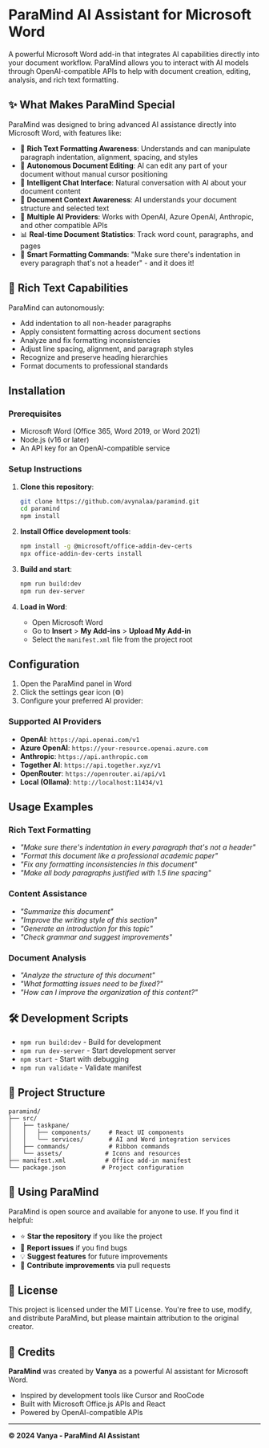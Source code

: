 # ParaMind AI Assistant for Microsoft Word


A powerful Microsoft Word add-in that integrates AI capabilities directly into your document workflow. ParaMind allows you to interact with AI models through OpenAI-compatible APIs to help with document creation, editing, analysis, and rich text formatting.

## ✨ **What Makes ParaMind Special**

ParaMind was designed to bring advanced AI assistance directly into Microsoft Word, with features like:

- 🎨 **Rich Text Formatting Awareness**: Understands and can manipulate paragraph indentation, alignment, spacing, and styles
- 🤖 **Autonomous Document Editing**: AI can edit any part of your document without manual cursor positioning
- 💬 **Intelligent Chat Interface**: Natural conversation with AI about your document content
- 📄 **Document Context Awareness**: AI understands your document structure and selected text
- 🔄 **Multiple AI Providers**: Works with OpenAI, Azure OpenAI, Anthropic, and other compatible APIs
- 📊 **Real-time Document Statistics**: Track word count, paragraphs, and pages
- 🎯 **Smart Formatting Commands**: "Make sure there's indentation in every paragraph that's not a header" - and it does it!

## 🚀 **Rich Text Capabilities**

ParaMind can autonomously:
- Add indentation to all non-header paragraphs
- Apply consistent formatting across document sections
- Analyze and fix formatting inconsistencies
- Adjust line spacing, alignment, and paragraph styles
- Recognize and preserve heading hierarchies
- Format documents to professional standards

## Installation

### Prerequisites
- Microsoft Word (Office 365, Word 2019, or Word 2021)
- Node.js (v16 or later)
- An API key for an OpenAI-compatible service

### Setup Instructions

1. **Clone this repository**:
   ```bash
   git clone https://github.com/avynalaa/paramind.git
   cd paramind
   npm install
   ```

2. **Install Office development tools**:
   ```bash
   npm install -g @microsoft/office-addin-dev-certs
   npx office-addin-dev-certs install
   ```

3. **Build and start**:
   ```bash
   npm run build:dev
   npm run dev-server
   ```

4. **Load in Word**:
   - Open Microsoft Word
   - Go to **Insert** > **My Add-ins** > **Upload My Add-in**
   - Select the `manifest.xml` file from the project root

## Configuration

1. Open the ParaMind panel in Word
2. Click the settings gear icon (⚙️)
3. Configure your preferred AI provider:

### Supported AI Providers
- **OpenAI**: `https://api.openai.com/v1`
- **Azure OpenAI**: `https://your-resource.openai.azure.com`
- **Anthropic**: `https://api.anthropic.com`
- **Together AI**: `https://api.together.xyz/v1`
- **OpenRouter**: `https://openrouter.ai/api/v1`
- **Local (Ollama)**: `http://localhost:11434/v1`

## Usage Examples

### Rich Text Formatting
- *"Make sure there's indentation in every paragraph that's not a header"*
- *"Format this document like a professional academic paper"*
- *"Fix any formatting inconsistencies in this document"*
- *"Make all body paragraphs justified with 1.5 line spacing"*

### Content Assistance
- *"Summarize this document"*
- *"Improve the writing style of this section"*
- *"Generate an introduction for this topic"*
- *"Check grammar and suggest improvements"*

### Document Analysis
- *"Analyze the structure of this document"*
- *"What formatting issues need to be fixed?"*
- *"How can I improve the organization of this content?"*

## 🛠️ **Development Scripts**

- `npm run build:dev` - Build for development
- `npm run dev-server` - Start development server  
- `npm start` - Start with debugging
- `npm run validate` - Validate manifest

## 📁 **Project Structure**

```
paramind/
├── src/
│   ├── taskpane/
│   │   ├── components/     # React UI components
│   │   └── services/       # AI and Word integration services
│   ├── commands/           # Ribbon commands
│   └── assets/            # Icons and resources
├── manifest.xml           # Office add-in manifest
└── package.json          # Project configuration
```

## 🤝 **Using ParaMind**

ParaMind is open source and available for anyone to use. If you find it helpful:

- ⭐ **Star the repository** if you like the project
- 🐛 **Report issues** if you find bugs
- 💡 **Suggest features** for future improvements
- 🔧 **Contribute improvements** via pull requests

## 📄 **License**

This project is licensed under the MIT License. You're free to use, modify, and distribute ParaMind, but please maintain attribution to the original creator.

## 🙏 **Credits**

**ParaMind** was created by **Vanya** as a powerful AI assistant for Microsoft Word.

- Inspired by development tools like Cursor and RooCode
- Built with Microsoft Office.js APIs and React
- Powered by OpenAI-compatible APIs

---

**© 2024 Vanya - ParaMind AI Assistant** 

